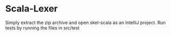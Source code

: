 # Scala-Lexer

Simply extract the zip archive and open skel-scala as an IntelliJ project. Run tests by running the files in src/test
